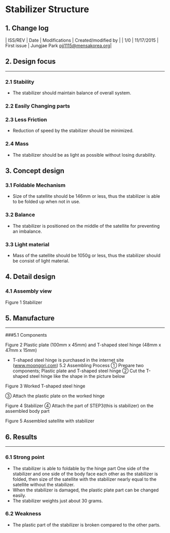 # Stabilizer Structure
## 1. Change log

| ISS/REV |	Date |	Modifications |	Created/modified by |
| 1/0 |	11/17/2015 |	First issue |	Jungjae Park pjj1115@mensakorea.org|
			


## 2. Design focus 
---
### 2.1 Stability
- The stabilizer should maintain balance of overall system.

### 2.2 Easily Changing parts

### 2.3 Less Friction
- Reduction of speed by the stabilizer should be minimized.

### 2.4 Mass
- The stabilizer should be as light as possible without losing durability.

 
 
 
##	3. Concept design
### 3.1 Foldable Mechanism
- Size of the satellite should be 146mm or less, thus the stabilizer is able to be folded up when not in use.

### 3.2 Balance
- The stabilizer is positioned on the middle of the satellite for preventing an imbalance.

### 3.3 Light material
- Mass of the satellite should be 1050g or less, thus the stabilizer should be consist of light material.

 
##	4. Detail design
### 4.1 Assembly view
    
Figure 1 Stabilizer

 
## 5. Manufacture
---
###5.1 Components
 
Figure 2 Plastic plate (100mm x 45mm) and T-shaped steel hinge (48mm x 47mm x 15mm)
- T-shaped steel hinge is purchased in the internet site (www.moongori.com)
5.2 Assembling Process
①	Prepare two components; Plastic plate and T-shaped steel hinge
②	Cut the T-shaped steel hinge like the shape in the picture below
 
Figure 3 Worked T-shaped steel hinge

③	Attach the plastic plate on the worked hinge
 
Figure 4 Stabilizer
④	Attach the part of STEP3(this is stabilizer) on the assembled body part
   
Figure 5 Assembled satellite with stabilizer

## 6. Results
---
### 6.1 Strong point
- The stabilizer is able to foldable by the hinge part
   One side of the stabilizer and one side of the body face each other as the stabilizer is folded, then size of the satellite with the stabilizer nearly equal to the satellite without the stabilizer.
- When the stabilizer is damaged, the plastic plate part can be changed easily.
- The stabilizer weights just about 30 grams.

### 6.2 Weakness
- The plastic part of the stabilizer is broken compared to the other parts.
